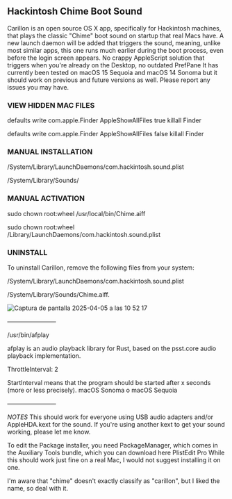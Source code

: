 ## Hackintosh Chime Boot Sound

Carillon is an open source OS X app, specifically for Hackintosh machines, that plays the classic "Chime" boot sound on startup that real Macs have.
A new launch daemon will be added that triggers the sound, meaning, unlike most similar apps, this one runs much earlier during the boot process, even before the login screen appears. No crappy AppleScript solution that triggers when you're already on the Desktop, no outdated PrefPane
It has currently been tested on macOS 15 Sequoia and macOS 14 Sonoma but it should work on previous and future versions as well. Please report any issues you may have.

### VIEW HIDDEN MAC FILES

defaults write com.apple.Finder AppleShowAllFiles true
killall Finder

defaults write com.apple.Finder AppleShowAllFiles false
killall Finder


### MANUAL INSTALLATION

/System/Library/LaunchDaemons/com.hackintosh.sound.plist

/System/Library/Sounds/


### MANUAL ACTIVATION

sudo chown root:wheel /usr/local/bin/Chime.aiff

sudo chown root:wheel /Library/LaunchDaemons/com.hackintosh.sound.plist


### UNINSTALL

To uninstall Carillon, remove the following files from your system:

/System/Library/LaunchDaemons/com.hackintosh.sound.plist

/System/Library/Sounds/Chime.aiff.

![Captura de pantalla 2025-04-05 a las 10 52 17](https://github.com/user-attachments/assets/f96706be-0192-4985-8920-08d1dda7a5e7)


————————

/usr/bin/afplay

afplay is an audio playback library for Rust, based on the psst.core audio playback implementation.

ThrottleInterval: 2

StartInterval means that the program should be started after x seconds (more or less precisely). macOS Sonoma o macOS Sequoia

————————


*NOTES*
This should work for everyone using USB audio adapters and/or AppleHDA.kext for the sound. If you're using another kext to get your sound working, please let me know.

To edit the Package installer, you need PackageManager, which comes in the Auxiliary Tools bundle, which you can download here PlistEdit Pro
While this should work just fine on a real Mac, I would not suggest installing it on one.

I'm aware that "chime" doesn't exactly classify as "carillon", but I liked the name, so deal with it. 

